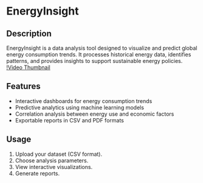 # EnergyInsight

## Description

EnergyInsight is a data analysis tool designed to visualize and predict global energy consumption trends. It processes historical energy data, identifies patterns, and provides insights to support sustainable energy policies.
[!Video Thumbnail](https://github.com/HL02/send_notif_auto/blob/main/demo.mp4)
## Features

- Interactive dashboards for energy consumption trends
- Predictive analytics using machine learning models
- Correlation analysis between energy use and economic factors
- Exportable reports in CSV and PDF formats

## Usage

1. Upload your dataset (CSV format).
2. Choose analysis parameters.
3. View interactive visualizations.
4. Generate reports.
